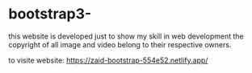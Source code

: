 # bootstrap3-
this website is developed just to show my skill in web development the copyright of all image and video belong to their respective owners.

to visite website: https://zaid-bootstrap-554e52.netlify.app/
